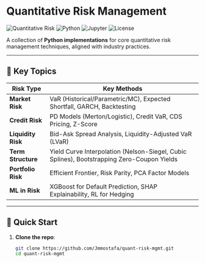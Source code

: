# Quantitative Risk Management

![Quantitative Risk](https://img.shields.io/badge/Field-Quantitative_Risk_Management-blue)
![Python](https://img.shields.io/badge/Language-Python-green)
![Jupyter](https://img.shields.io/badge/Notebooks-Jupyter-orange)
![License](https://img.shields.io/badge/License-MIT-lightgrey)

A collection of **Python implementations** for core quantitative risk management techniques, aligned with industry practices.

---

## 📌 **Key Topics**

| Risk Type          | Key Methods                                                                                     |
|--------------------|------------------------------------------------------------------------------------------------|
| **Market Risk**    | VaR (Historical/Parametric/MC), Expected Shortfall, GARCH, Backtesting                         |
| **Credit Risk**    | PD Models (Merton/Logistic), Credit VaR, CDS Pricing, Z-Score                                 |
| **Liquidity Risk** | Bid-Ask Spread Analysis, Liquidity-Adjusted VaR (LVaR)                                        |
| **Term Structure** | Yield Curve Interpolation (Nelson-Siegel, Cubic Splines), Bootstrapping Zero-Coupon Yields     |
| **Portfolio Risk** | Efficient Frontier, Risk Parity, PCA Factor Models                                            |
| **ML in Risk**     | XGBoost for Default Prediction, SHAP Explainability, RL for Hedging                           |

---

## 🚀 **Quick Start**

1. **Clone the repo**:
   ```bash
   git clone https://github.com/Jmmostafa/quant-risk-mgmt.git
   cd quant-risk-mgmt
